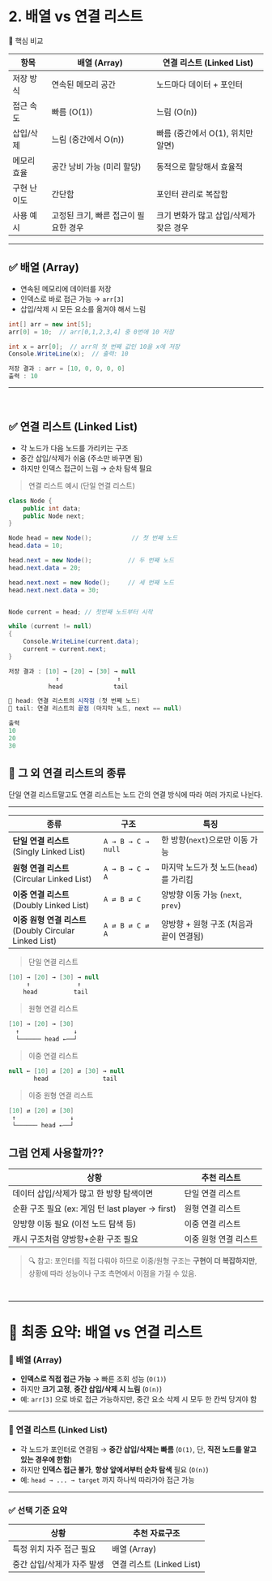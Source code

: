 # 2. 배열 vs 연결 리스트


<summary>📘 핵심 비교</summary>

| 항목 | 배열 (Array) | 연결 리스트 (Linked List) |
|------|---------------|-----------------------------|
| 저장 방식 | 연속된 메모리 공간 | 노드마다 데이터 + 포인터 |
| 접근 속도 | 빠름 (O(1)) | 느림 (O(n)) |
| 삽입/삭제 | 느림 (중간에서 O(n)) | 빠름 (중간에서 O(1), 위치만 알면) |
| 메모리 효율 | 공간 낭비 가능 (미리 할당) | 동적으로 할당해서 효율적 |
| 구현 난이도 | 간단함 | 포인터 관리로 복잡함 |
| 사용 예시 | 고정된 크기, 빠른 접근이 필요한 경우 | 크기 변화가 많고 삽입/삭제가 잦은 경우 |

---

## ✅ 배열 (Array)

- 연속된 메모리에 데이터를 저장
- 인덱스로 바로 접근 가능 → `arr[3]`
- 삽입/삭제 시 모든 요소를 옮겨야 해서 느림

```C#
int[] arr = new int[5];
arr[0] = 10;  // arr[0,1,2,3,4] 중 0번에 10 저장

int x = arr[0];  // arr의 첫 번째 값인 10을 x에 저장
Console.WriteLine(x);  // 출력: 10

```
```C#
저장 결과 : arr = [10, 0, 0, 0, 0]
출력 : 10
```

---

<br>

## ✅ 연결 리스트 (Linked List)

- 각 노드가 다음 노드를 가리키는 구조
- 중간 삽입/삭제가 쉬움 (주소만 바꾸면 됨)
- 하지만 인덱스 접근이 느림 → 순차 탐색 필요

> 연결 리스트 예시 (단일 연결 리스트)

```C#
class Node {
    public int data;
    public Node next;
}

Node head = new Node();           // 첫 번째 노드
head.data = 10;

head.next = new Node();          // 두 번째 노드
head.next.data = 20;

head.next.next = new Node();     // 세 번째 노드
head.next.next.data = 30;


Node current = head; // 첫번째 노드부터 시작

while (current != null)
{
    Console.WriteLine(current.data);
    current = current.next;
}

```

```C#
저장 결과 : [10] → [20] → [30] → null
             ↑                ↑
           head              tail

📌 head: 연결 리스트의 시작점 (첫 번째 노드)
📌 tail: 연결 리스트의 끝점 (마지막 노드, next == null)

출력
10
20
30

```

## 🔗 그 외 연결 리스트의 종류

단일 연결 리스트말고도 연결 리스트는 노드 간의 연결 방식에 따라 여러 가지로 나뉜다.

---

| 종류 | 구조 | 특징 |
|------|------|------|
| **단일 연결 리스트**<br>(Singly Linked List) | `A → B → C → null` | 한 방향(`next`)으로만 이동 가능 |
| **원형 연결 리스트**<br>(Circular Linked List) | `A → B → C → A` | 마지막 노드가 첫 노드(`head`)를 가리킴 |
| **이중 연결 리스트**<br>(Doubly Linked List) | `A ⇄ B ⇄ C` | 양방향 이동 가능 (`next`, `prev`) |
| **이중 원형 연결 리스트**<br>(Doubly Circular Linked List) | `A ⇄ B ⇄ C ⇄ A` | 양방향 + 원형 구조 (처음과 끝이 연결됨) |

> 단일 연결 리스트

```C#
[10] → [20] → [30] → null
     ↑             ↑
    head          tail
```
> 원형 연결 리스트

```C#
[10] → [20] → [30]
  ↑               ↓
  └────── head ←──┘
```

> 이중 연결 리스트

```C#
null ← [10] ⇄ [20] ⇄ [30] → null
       head               tail
```

> 이중 원형 연결 리스트

```C#
[10] ⇄ [20] ⇄ [30]
 ↑               ↓
 └────── head ←──┘
```

## 그럼 언제 사용할까??
| 상황                       | 추천 리스트       |
| ------------------------ | ------------ |
| 데이터 삽입/삭제가 많고 한 방향 탐색이면  | 단일 연결 리스트    |
| 순환 구조 필요 (ex: 게임 턴 last player -> first) | 원형 연결 리스트    |
| 양방향 이동 필요 (이전 노드 탐색 등)   | 이중 연결 리스트    |
| 캐시 구조처럼 양방향+순환 구조 필요     | 이중 원형 연결 리스트 |

> 🔍 참고: 포인터를 직접 다뤄야 하므로 이중/원형 구조는 **구현이 더 복잡하지만**, 상황에 따라 성능이나 구조 측면에서 이점을 가질 수 있음.

<br>

---

# 📌 최종 요약: 배열 vs 연결 리스트

### 🔹 배열 (Array)
- **인덱스로 직접 접근 가능** → 빠른 조회 성능 (`O(1)`)
- 하지만 **크기 고정**, **중간 삽입/삭제 시 느림** (`O(n)`)
- 예: `arr[3]` 으로 바로 접근 가능하지만, 중간 요소 삭제 시 모두 한 칸씩 당겨야 함

---

### 🔹 연결 리스트 (Linked List)
- 각 노드가 포인터로 연결됨 → **중간 삽입/삭제는 빠름** (`O(1)`, 단, **직전 노드를 알고 있는 경우에 한함**)
- 하지만 **인덱스 접근 불가**, **항상 앞에서부터 순차 탐색** 필요 (`O(n)`)
- 예: `head → ... → target` 까지 하나씩 따라가야 접근 가능

---

### ✅ 선택 기준 요약

| 상황                          | 추천 자료구조     |
|-----------------------------|------------------|
| 특정 위치 자주 접근 필요        | 배열 (Array)     |
| 중간 삽입/삭제가 자주 발생      | 연결 리스트 (Linked List) |
